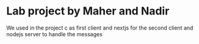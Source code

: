 # Lab project by Maher and Nadir

We used in the project c as first client and nextjs for the second client and nodejs server to handle the messages
